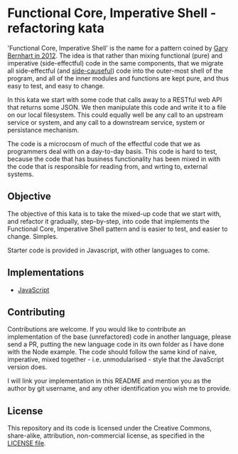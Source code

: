 # Functional Core, Imperative Shell - refactoring kata

'Functional Core, Imperative Shell' is the name for a pattern coined by [Gary Bernhart in 2012](https://www.destroyallsoftware.com/screencasts/catalog/functional-core-imperative-shell). The idea is that rather than mixing functional (pure) and imperative (side-effectful) code in the same components, that we migrate all side-effectful (and [side-causeful]()) code into the outer-most shell of the program, and all of the inner modules and functions are kept pure, and thus easy to test, and easy to change.

In this kata we start with some code that calls away to a RESTful web API that returns some JSON. We then manipulate this code and write it to a file on our local filesystem. This could equally well be any call to an upstream service or system, and any call to a downstream service, system or persistance mechanism.

The code is a microcosm of much of the effectful code that we as programmers deal with on a day-to-day basis. This code is hard to test, because the code that has business functionality has been mixed in with the code that is responsible for reading from, and wrting to, external systems.

## Objective

The objective of this kata is to take the mixed-up code that we start with, and refactor it gradually, step-by-step, into code that implements the Functional Core, Imperative Shell pattern and is easier to test, and easier to change. Simples.

Starter code is provided in Javascript, with other languages to come.

## Implementations

* [JavaScript](./node)

## Contributing

Contributions are welcome. If you would like to contribute an implementation of the base (unrefactored) code in another language, please send a PR, putting the new language code in its own folder as I have done with the Node example. The code should follow the same kind of naive, imperative, mixed together - i.e. unmodularised - style that the JavaScript version does.

I will link your implementation in this README and mention you as the author by git username, and any other identification you wish me to provide.

## License

This repository and its code is licensed under the Creative Commons, share-alike, attribution, non-commercial license, as specified in the [LICENSE file](./LICENSE).
